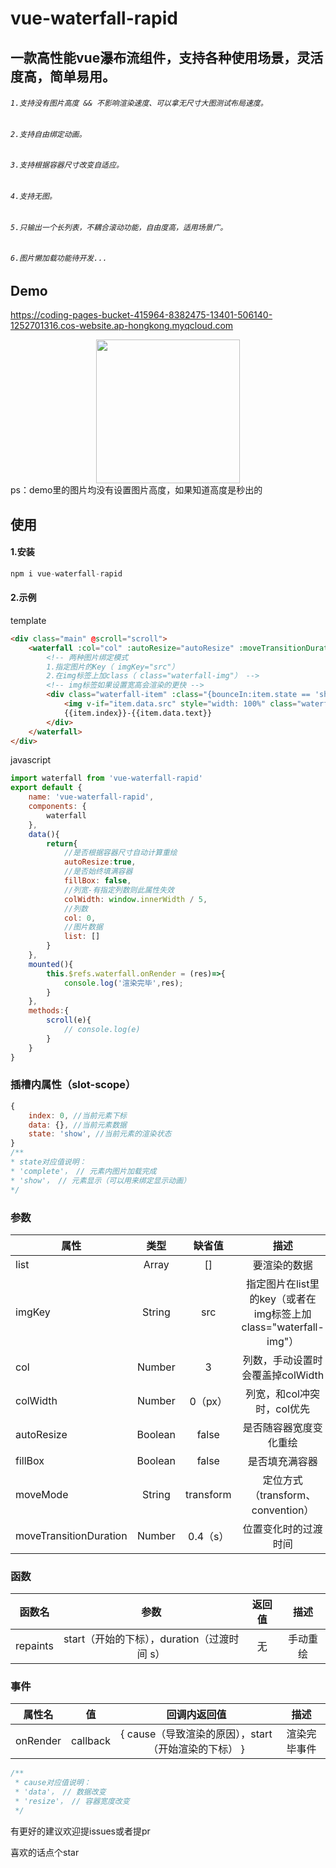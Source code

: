 
# vue-waterfall-rapid
## 一款高性能vue瀑布流组件，支持各种使用场景，灵活度高，简单易用。
###### `1.支持没有图片高度 && 不影响渲染速度、可以拿无尺寸大图测试布局速度。`
###### `2.支持自由绑定动画。`
###### `3.支持根据容器尺寸改变自适应。`
###### `4.支持无图。`
###### `5.只输出一个长列表，不耦合滚动功能，自由度高，适用场景广。`
###### `6.图片懒加载功能待开发...`
## Demo
https://coding-pages-bucket-415964-8382475-13401-506140-1252701316.cos-website.ap-hongkong.myqcloud.com
<div align=center ><img width="230" height="230" src="https://pubser-res.zhenai.com/other/temp/202102/22/16543568946880.png"/></div>
ps：demo里的图片均没有设置图片高度，如果知道高度是秒出的

## 使用
#### 1.安装
```javaScript
npm i vue-waterfall-rapid
```
#### 2.示例
template
```html
<div class="main" @scroll="scroll">
    <waterfall :col="col" :autoResize="autoResize" :moveTransitionDuration="0.4" :fillBox="fillBox" :col-width="colWidth" :list="list" ref="waterfall" imgKey="src">
        <!-- 两种图片绑定模式
        1.指定图片的Key（ imgKey="src"）
        2.在img标签上加class（ class="waterfall-img"） -->
        <!-- img标签如果设置宽高会渲染的更快 -->
        <div class="waterfall-item" :class="{bounceIn:item.state == 'show'}" slot-scope="item">
            <img v-if="item.data.src" style="width: 100%" class="waterfall-img" :src="item.data.src">
            {{item.index}}-{{item.data.text}}
        </div>
    </waterfall>
</div>
```

javascript
```javascript
import waterfall from 'vue-waterfall-rapid'
export default {
    name: 'vue-waterfall-rapid',
    components: {
        waterfall
    },
    data(){
        return{
            //是否根据容器尺寸自动计算重绘
            autoResize:true,
            //是否始终填满容器
            fillBox: false,
            //列宽-有指定列数则此属性失效
            colWidth: window.innerWidth / 5,
            //列数
            col: 0,
            //图片数据
            list: []
        }
    },
    mounted(){
        this.$refs.waterfall.onRender = (res)=>{
            console.log('渲染完毕',res);
        }
    },
    methods:{
        scroll(e){
            // console.log(e)
        }
    }
}

```
### 插槽内属性（slot-scope）
```javascript
{
    index: 0, //当前元素下标
    data: {}, //当前元素数据
    state: 'show', //当前元素的渲染状态
}
/**
* state对应值说明：
* 'complete'， // 元素内图片加载完成
* 'show'， // 元素显示（可以用来绑定显示动画）
*/
```

### 参数
| 属性           | 类型   | 缺省值  | 描述  |
| ------------- |:------:|:------:|:-----:|
| list      | Array  | []       |要渲染的数据|
| imgKey    | String | src      |指定图片在list里的key（或者在img标签上加 class="waterfall-img"）|
| col       | Number | 3        |列数，手动设置时会覆盖掉colWidth|
| colWidth  | Number | 0（px）  |列宽，和col冲突时，col优先|
| autoResize| Boolean | false   |是否随容器宽度变化重绘|
| fillBox   | Boolean | false   |是否填充满容器|
| moveMode  | String | transform |定位方式（transform、convention）|
| moveTransitionDuration| Number | 0.4（s）     |位置变化时的过渡时间|

### 函数
| 函数名         | 参数          | 返回值  |描述|
| ------------- |:------:   |:------:|:------:|
| repaints      |  start（开始的下标），duration（过渡时间 s）  |   无   |手动重绘|

### 事件
| 属性名         | 值  | 回调内返回值  |描述|
| ------------- |:------:|:------:|:------:|
| onRender      |  callback  |   { cause（导致渲染的原因），start（开始渲染的下标） }   |渲染完毕事件|

```javascript
/**
 * cause对应值说明：
 * 'data'， // 数据改变
 * 'resize'， // 容器宽度改变
 */
```

有更好的建议欢迎提issues或者提pr

喜欢的话点个star
